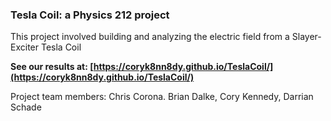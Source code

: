 ### Tesla Coil: a Physics 212 project

This project involved building and analyzing the electric field from a Slayer-Exciter Tesla Coil

**See our results at: [https://coryk8nn8dy.github.io/TeslaCoil/](https://coryk8nn8dy.github.io/TeslaCoil/)**

Project team members:
  Chris Corona.
  Brian Dalke,
  Cory Kennedy,
  Darrian Schade
